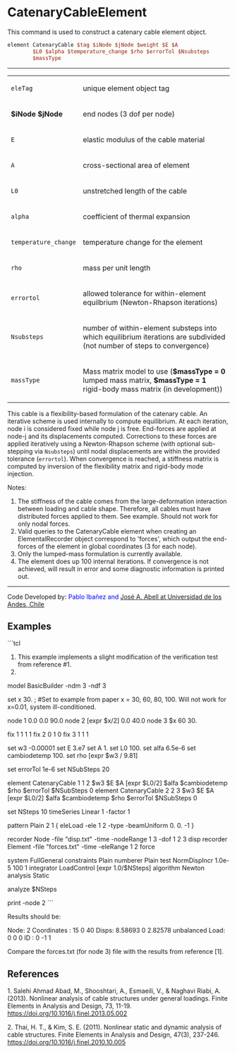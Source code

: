 # CatenaryCableElement

<p>This command is used to construct a catenary cable element
object.</p>

```tcl
element CatenaryCable $tag $iNode $jNode $weight $E $A
        $L0 $alpha $temperature_change $rho $errorTol $Nsubsteps
        $massType
```

<hr />
<table>
<tbody>
<tr class="odd">
<td><code class="parameter-table-variable">eleTag</code></td>
<td><p>unique element object tag</p></td>
</tr>
<tr class="even">
<td><p><strong>$iNode $jNode</strong></p></td>
<td><p>end nodes (3 dof per node)</p></td>
</tr>
<tr class="odd">
<td><code class="parameter-table-variable">E</code></td>
<td><p>elastic modulus of the cable material</p></td>
</tr>
<tr class="even">
<td><code class="parameter-table-variable">A</code></td>
<td><p>cross-sectional area of element</p></td>
</tr>
<tr class="odd">
<td><code class="parameter-table-variable">L0</code></td>
<td><p>unstretched length of the cable</p></td>
</tr>
<tr class="even">
<td><code class="parameter-table-variable">alpha</code></td>
<td><p>coefficient of thermal expansion</p></td>
</tr>
<tr class="odd">
<td><code class="parameter-table-variable">temperature_change</code></td>
<td><p>temperature change for the element</p></td>
</tr>
<tr class="even">
<td><code class="parameter-table-variable">rho</code></td>
<td><p>mass per unit length</p></td>
</tr>
<tr class="odd">
<td><code class="parameter-table-variable">errortol</code></td>
<td><p>allowed tolerance for within-element equilbrium (Newton-Rhapson
iterations)</p></td>
</tr>
<tr class="even">
<td><code class="parameter-table-variable">Nsubsteps</code></td>
<td><p>number of within-element substeps into which equilibrium
iterations are subdivided (not number of steps to convergence)</p></td>
</tr>
<tr class="odd">
<td><code class="parameter-table-variable">massType</code></td>
<td><p>Mass matrix model to use (<strong>$massType = 0</strong> lumped
mass matrix, <strong>$massType = 1</strong> rigid-body mass matrix (in
development))</p></td>
</tr>
</tbody>
</table>
<p>This cable is a flexibility-based formulation of the catenary cable.
An iterative scheme is used internally to compute equilibrium. At each
iteration, node i is considered fixed while node j is free. End-forces
are applied at node-j and its displacements computed. Corrections to
these forces are applied iteratively using a Newton-Rhapson scheme (with
optional sub-stepping via <code class="tcl-variable">Nsubsteps</code>) until nodal
displacements are within the provided tolerance
(<code class="tcl-variable">errortol</code>). When convergence is reached, a stiffness
matrix is computed by inversion of the flexibility matrix and rigid-body
mode injection.</p>
<p>Notes:</p>
<ol>
<li>The stiffness of the cable comes from the large-deformation
interaction between loading and cable shape. Therefore, all cables must
have distributed forces applied to them. See example. Should not work
for only nodal forces.</li>
<li>Valid queries to the CatenaryCable element when creating an
ElementalRecorder object correspond to 'forces', which output the
end-forces of the element in global coordinates (3 for each node).</li>
<li>Only the lumped-mass formulation is currently available.</li>
<li>The element does up 100 internal iterations. If convergence is not
achieved, will result in error and some diagnostic information is
printed out.</li>
</ol>
<hr />
<p>Code Developed by: <span style="color:blue">Pablo Ibañez and <a
href="http://www.joseabell.com">José A. Abell at Universidad de los
Andes, Chile</a></span></p>

## Examples

<p>
```tcl
</p>
<ol>
<li>This example implements a slight modification of the verification
test from reference #1.</li>
<li></li>
</ol>
<p>model BasicBuilder -ndm 3 -ndf 3</p>
<p>set x 30. ; #Set to example from paper x = 30, 60, 80, 100. Will not
work for x=0.01, system ill-conditioned.</p>
<p>node 1 0.0 0.0 90.0 node 2 [expr $x/2] 0.0 40.0 node 3 $x 60 30.</p>
<p>fix 1 1 1 1 fix 2 0 1 0 fix 3 1 1 1</p>
<p>set w3 -0.00001 set E 3.e7 set A 1. set L0 100. set alfa 6.5e-6 set
cambiodetemp 100. set rho [expr $w3 / 9.81]</p>
<p>set errorTol 1e-6 set NSubSteps 20</p>
<p>element CatenaryCable 1 1 2 $w3 $E $A [expr $L0/2] $alfa
$cambiodetemp $rho $errorTol $NSubSteps 0 element CatenaryCable 2 2 3
$w3 $E $A [expr $L0/2] $alfa $cambiodetemp $rho $errorTol $NSubSteps
0</p>
<p>set NSteps 10 timeSeries Linear 1 -factor 1</p>
<p>pattern Plain 2 1 { eleLoad -ele 1 2 -type -beamUniform 0. 0. -1
}</p>
<p>recorder Node -file "disp.txt" -time -nodeRange 1 3 -dof 1 2 3 disp
recorder Element -file "forces.txt" -time -eleRange 1 2 force</p>
<p>system FullGeneral constraints Plain numberer Plain test NormDispIncr
1.0e-5 100 1 integrator LoadControl [expr 1.0/$NSteps] algorithm Newton
analysis Static</p>
<p>analyze $NSteps</p>
<p>print -node 2 
```
</p>
<p>Results should be:</p>
<p>Node: 2 Coordinates : 15 0 40 Disps: 8.58693 0 2.82578 unbalanced
Load: 0 0 0 ID : 0 -1 1</p>
<p>Compare the forces.txt (for node 3) file with the results from
reference [1].</p>
<h2 id="references">References</h2>
<p>1. Salehi Ahmad Abad, M., Shooshtari, A., Esmaeili, V., &amp; Naghavi
Riabi, A. (2013). Nonlinear analysis of cable structures under general
loadings. Finite Elements in Analysis and Design, 73, 11-19. <a
href="https://doi.org/10.1016/j.finel.2013.05.002">https://doi.org/10.1016/j.finel.2013.05.002</a></p>
<p>2. Thai, H. T., &amp; Kim, S. E. (2011). Nonlinear static and dynamic
analysis of cable structures. Finite Elements in Analysis and Design,
47(3), 237-246. <a
href="https://doi.org/10.1016/j.finel.2010.10.005">https://doi.org/10.1016/j.finel.2010.10.005</a></p>
